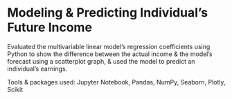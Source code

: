 # Modeling & Predicting Individual’s Future Income

Evaluated the multivariable linear model’s regression coefficients using Python to show the difference between the actual income & the model’s forecast using a scatterplot graph, & used the model to predict an individual’s earnings.

Tools & packages used: Jupyter Notebook, Pandas, NumPy, Seaborn, Plotly, Scikit

